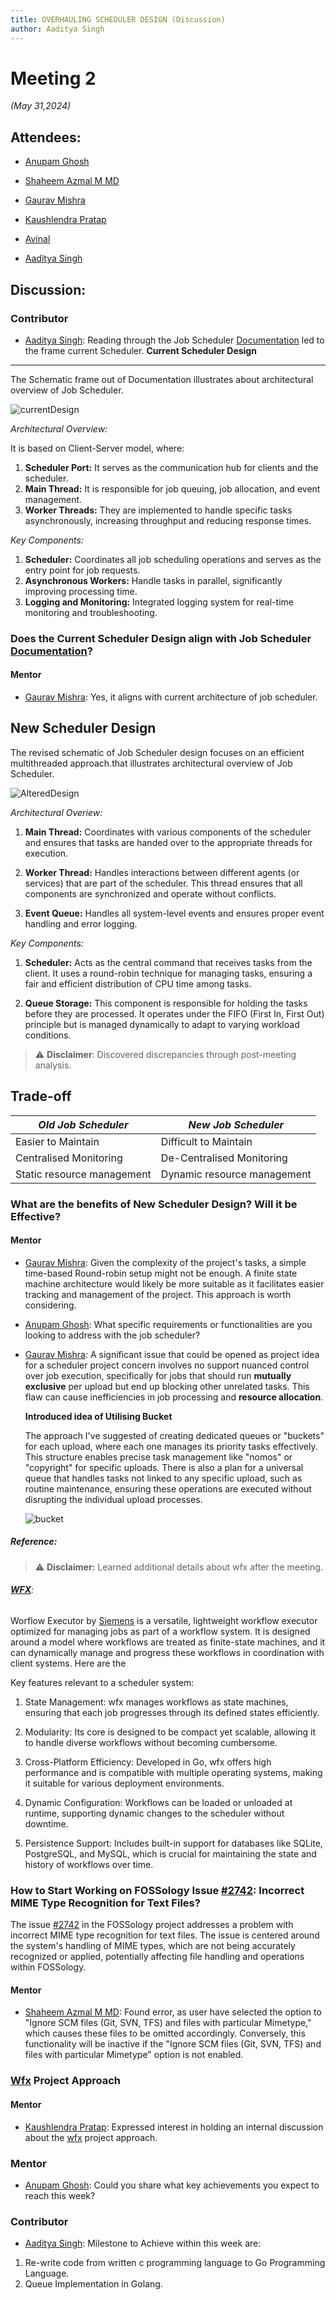 ```yaml
---
title: OVERHAULING SCHEDULER DESIGN (Discussion)
author: Aaditya Singh
---
```

<!--
SPDX-License-Identifier: CC-BY-SA-4.0

SPDX-FileCopyrightText: 2024 Aditya Singh <singh.aaditya889@gmail.com>
--> 

# Meeting 2

*(May 31,2024)*

## Attendees:

  - [Anupam Ghosh](https://github.com/ag4ums)

  - [Shaheem Azmal M MD](https://github.com/shaheemazmalmmd)

  - [Gaurav Mishra](https://github.com/GMishx)

  - [Kaushlendra Pratap](https://github.com/Kaushl2208)

  - [Avinal](https://github.com/avinal)

  - [Aaditya Singh](https://github.com/Aaditya-Singh78)

## Discussion:

### Contributor

  - [Aaditya Singh](https://github.com/Aaditya-Singh78): Reading through the Job Scheduler [Documentation](https://github.com/fossology/fossology/wiki/Job-Scheduler) led to the frame current Scheduler. 
**Current Scheduler Design**
---

The Schematic frame out of Documentation illustrates about architectural overview of Job Scheduler.

![currentDesign](../static/img/currentScheduler_Design.png)

*Architectural Overview:*

It is based on Client-Server model, where: 

1. **Scheduler Port:** It serves as the communication hub for clients and the scheduler.
2. **Main Thread:** It is responsible for job queuing, job allocation, and event management.
3. **Worker Threads:** They are implemented to handle specific tasks asynchronously, increasing throughput and reducing response times.

*Key Components:*

1. **Scheduler:** Coordinates all job scheduling operations and serves as the entry point for job requests.
2. **Asynchronous Workers:** Handle tasks in parallel, significantly improving processing time.
3. **Logging and Monitoring:** Integrated logging system for real-time monitoring and troubleshooting.

### Does the Current Scheduler Design align with Job Scheduler [Documentation](https://github.com/fossology/fossology/wiki/Job-Scheduler)?

#### Mentor
- [Gaurav Mishra](https://github.com/GMishx): Yes, it aligns with current architecture of job scheduler.


**New Scheduler Design**
---

The revised schematic of Job Scheduler design focuses on an efficient multithreaded approach.that illustrates architectural overview of Job Scheduler.

![AlteredDesign](../static/img/AlteredScheduler_Design.png)

*Architectural Overiew:*

1. **Main Thread:** Coordinates with various components of the scheduler and ensures that tasks are handed over to the appropriate threads for execution.

2. **Worker Thread:** Handles interactions between different agents (or services) that are part of the scheduler. This thread ensures that all components are synchronized and operate without conflicts.

3. **Event Queue:** Handles all system-level events and ensures proper event handling and error logging.

*Key Components:*

1. **Scheduler:** Acts as the central command that receives tasks from the client. It uses a round-robin technique for managing tasks, ensuring a fair and efficient distribution of CPU time among tasks.

2. **Queue Storage:** This component is responsible for holding the tasks before they are processed. It operates under the FIFO (First In, First Out) principle but is managed dynamically to adapt to varying workload conditions.


> ⚠️ **Disclaimer**: Discovered discrepancies through post-meeting analysis.

**Trade-off**
---

|*Old Job Scheduler* |*New Job Scheduler* |
|--------------------|--------------------|
Easier to Maintain   | Difficult to Maintain |
Centralised Monitoring | De-Centralised Monitoring |
Static resource management | Dynamic resource management |


### What are the benefits of New Scheduler Design? Will it be Effective?

#### Mentor
 - [Gaurav Mishra](https://github.com/GMishx): 
Given the complexity of the project's tasks, a simple time-based Round-robin setup might not be enough. A finite state machine architecture would likely be more suitable as it facilitates easier tracking and management of the project. This approach is worth considering.

 - [Anupam Ghosh](https://github.com/ag4ums): What specific requirements or functionalities are you looking to address with the job scheduler?
 

 - [Gaurav Mishra](https://github.com/GMishx): A significant issue that could be opened as project idea for a scheduler project concern involves no support nuanced control over job execution, specifically for jobs that should run **mutually exclusive** per upload but end up blocking other unrelated tasks. This flaw can cause inefficiencies in job processing and **resource allocation**.

    **Introduced idea of Utilising Bucket**
   
   The approach I've suggested of creating dedicated queues or "buckets" for each upload, where each one manages its priority tasks effectively. This structure enables precise task management like "nomos" or "copyright" for specific uploads. There is also a plan for a universal queue that handles tasks not linked to any specific upload, such as routine maintenance, ensuring these operations are executed without disrupting the individual upload processes.

    ![bucket](../static/img/bucket.png)

##### Reference:

> ⚠️ **Disclaimer:** Learned additional details about wfx after the meeting.


  ###### **[WFX](https://github.com/siemens/wfx)**: 
  Worflow Executor by [Siemens](https://github.com/siemens/) is a versatile, lightweight workflow executor optimized for managing jobs as part of a workflow system. It is designed around a model where workflows are treated as finite-state machines, and it can dynamically manage and progress these workflows in coordination with client systems. Here are the 
  
  Key features relevant to a scheduler system:

  1. State Management: wfx manages workflows as state machines, ensuring that each job progresses through its defined states efficiently.

  2. Modularity: Its core is designed to be compact yet scalable, allowing it to handle diverse workflows without becoming cumbersome.

  3. Cross-Platform Efficiency: Developed in Go, wfx offers high performance and is compatible with multiple operating systems, making it suitable for various deployment environments.

  4. Dynamic Configuration: Workflows can be loaded or unloaded at runtime, supporting dynamic changes to the scheduler without downtime.

  5. Persistence Support: Includes built-in support for databases like SQLite, PostgreSQL, and MySQL, which is crucial for maintaining the state and history of workflows over time.
  
### How to Start Working on FOSSology Issue [#2742](https://github.com/fossology/fossology/issues/2742): Incorrect MIME Type Recognition for Text Files?

The issue [#2742](https://github.com/fossology/fossology/issues/2742) in the FOSSology project addresses a problem with incorrect MIME type recognition for text files. The issue is centered around the system's handling of MIME types, which are not being accurately recognized or applied, potentially affecting file handling and operations within FOSSology.

#### Mentor
 - [Shaheem Azmal M MD](https://github.com/shaheemazmalmmd): Found error, as user have  selected the option to "Ignore SCM files (Git, SVN, TFS) and files with particular Mimetype," which causes these files to be omitted accordingly. Conversely, this functionality will be inactive if the "Ignore SCM files (Git, SVN, TFS) and files with particular Mimetype" option is not enabled.

### [Wfx](https://github.com/siemens/wfx) Project Approach

#### Mentor

  - [Kaushlendra Pratap](https://github.com/Kaushl2208): Expressed interest in holding an internal discussion about the [wfx](https://github.com/siemens/wfx) project approach.

### Mentor
 - [Anupam Ghosh](https://github.com/ag4ums):
 Could you share what key achievements you expect to reach this week?

### Contributor

 - [Aaditya Singh](https://github.com/Aaditya-Singh78): Milestone to Achieve within this week are:
 1. Re-write code from written c programming language to Go Programming Language.
 2. Queue Implementation in Golang.